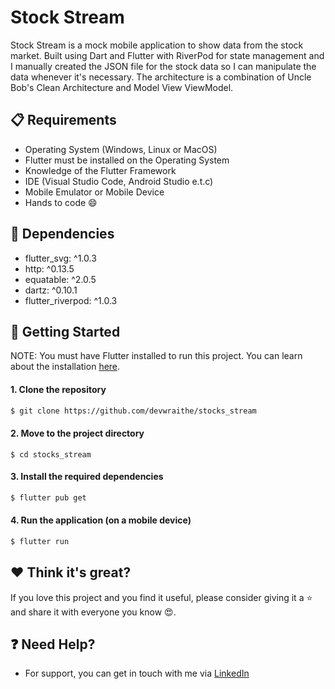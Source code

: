 # Stock Stream

Stock Stream is a mock mobile application to show data from the stock market. Built using Dart and Flutter with RiverPod for state management and I manually created the JSON file for the stock data so I can manipulate the data whenever it's necessary. The architecture is a combination of Uncle Bob's Clean Architecture and Model View ViewModel.

<!-- ## :camera: Screenshots

<div style="display: flex;">
  <img src="assets/screenshots/default.png" width="250" />
  <img src="assets/screenshots/result.png" width="250" />
  <img src="assets/screenshots/error.png" width="250" />
</div> -->

## :clipboard: Requirements

- Operating System (Windows, Linux or MacOS)
- Flutter must be installed on the Operating System
- Knowledge of the Flutter Framework
- IDE (Visual Studio Code, Android Studio e.t.c)
- Mobile Emulator or Mobile Device
- Hands to code :smile:

## :pushpin: Dependencies

- flutter_svg: ^1.0.3
- http: ^0.13.5
- equatable: ^2.0.5
- dartz: ^0.10.1
- flutter_riverpod: ^1.0.3

## :rocket: Getting Started

NOTE: You must have Flutter installed to run this project. You can learn about the installation <a href="https://www.google.com/url?sa=t&rct=j&q=&esrc=s&source=web&cd=&cad=rja&uact=8&ved=2ahUKEwj2sp_h9e_5AhUSP-wKHQrvCx4QFnoECAkQAQ&url=https%3A%2F%2Fdocs.flutter.dev%2Fget-started%2Finstall&usg=AOvVaw0_DysGRxe6bHMb0c8Whvun">here</a>.

#### 1. Clone the repository

```sh
$ git clone https://github.com/devwraithe/stocks_stream
```

#### 2. Move to the project directory

```
$ cd stocks_stream
```

#### 3. Install the required dependencies

```sh
$ flutter pub get
```

#### 4. Run the application (on a mobile device)

```sh
$ flutter run
```

## :heart: Think it's great?

If you love this project and you find it useful, please consider giving it a :star: and share it with everyone you know :heart_eyes:.

## :question: Need Help?

- For support, you can get in touch with me via <a href="https://www.linkedin.com/in/ibrahimaibrahim">LinkedIn</a>
